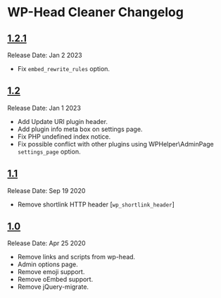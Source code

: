 # WP-Head Cleaner Changelog

## [1.2.1](https://github.com/abuyoyo/wp-head-cleaner/releases/tag/1.2.1)
Release Date: Jan 2 2023

- Fix `embed_rewrite_rules` option.


## [1.2](https://github.com/abuyoyo/wp-head-cleaner/releases/tag/1.2)
Release Date: Jan 1 2023

- Add Update URI plugin header.
- Add plugin info meta box on settings page.
- Fix PHP undefined index notice.
- Fix possible conflict with other plugins using WPHelper\AdminPage `settings_page` option.


## [1.1](https://github.com/abuyoyo/wp-head-cleaner/releases/tag/1.1)
Release Date: Sep 19 2020

- Remove shortlink HTTP header [`wp_shortlink_header`]


## [1.0](https://github.com/abuyoyo/wp-head-cleaner/releases/tag/1.0)
Release Date: Apr 25 2020

- Remove links and scripts from wp-head.
- Admin options page.
- Remove emoji support.
- Remove oEmbed support.
- Remove jQuery-migrate.
